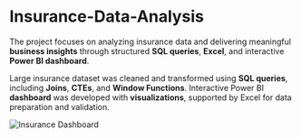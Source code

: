 # Insurance-Data-Analysis

 The project focuses on analyzing insurance data and delivering meaningful **business insights** through
 structured **SQL queries**, **Excel**, and interactive **Power BI dashboard**.
 
 Large insurance dataset was cleaned and transformed using **SQL queries**, including **Joins**, **CTEs**, and
 **Window Functions**. Interactive Power BI **dashboard** was developed with **visualizations**, supported by Excel
 for data preparation and validation.

 
![Insurance Dashboard](https://github.com/user-attachments/assets/14bea9b6-4fb0-4605-b4c5-4011dd422fee)
